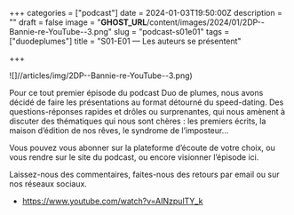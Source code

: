 +++
categories = ["podcast"]
date = 2024-01-03T19:50:00Z
description = ""
draft = false
image = "__GHOST_URL__/content/images/2024/01/2DP--Bannie-re-YouTube--3.png"
slug = "podcast-s01e01"
tags = ["duodeplumes"]
title = "S01-E01 — Les auteurs se présentent"

+++

![]//articles/img/2DP--Bannie-re-YouTube--3.png)

Pour ce tout premier épisode du podcast Duo de plumes, nous avons décidé de faire les présentations au format détourné du speed-dating. Des questions-réponses rapides et drôles ou surprenantes, qui nous amènent à discuter des thématiques qui nous sont chères : les premiers écrits, la maison d’édition de nos rêves, le syndrome de l’imposteur…

Vous pouvez vous abonner sur la plateforme d’écoute de votre choix, ou vous rendre sur le site du podcast, ou encore visionner l’épisode ici.

Laissez-nous des commentaires, faites-nous des retours par email ou sur nos réseaux sociaux.

- https://www.youtube.com/watch?v=AINzpulTY_k